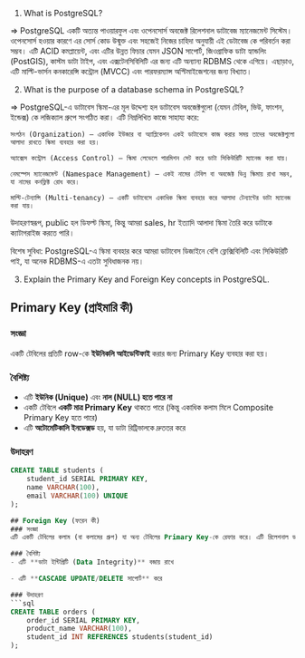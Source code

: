 1. What is PostgreSQL?

=> PostgreSQL একটি অত্যন্ত পাওয়ারফুল এবং ওপেনসোর্স অবজেক্ট রিলেশনাল ডাটাবেজ ম্যানেজমেন্ট সিস্টেম। ওপেনসোর্স হওয়ার কারণে এর সোর্স কোড উন্মুক্ত এবং সহজেই নিজের চাহিদা অনুযায়ী এই ডেটাবেজ কে পরিবর্তন করা সম্ভব। এটি ACID কমপ্লায়েন্ট, এবং এটির উন্নত ফিচার যেমন JSON সাপোর্ট, জিওগ্রাফিক ডাটা হ্যান্ডলিং (PostGIS), কাস্টম ডাটা টাইপ, এবং এক্সটেনসিবিলিটি এর জন্য এটি অন্যান্য RDBMS থেকে এগিয়ে। এছাড়াও, এটি মাল্টি-ভার্সন কনকারেন্সি কন্ট্রোল (MVCC) এবং পারফরম্যান্স অপ্টিমাইজেশনের জন্য বিখ্যাত।

2.  What is the purpose of a database schema in PostgreSQL?

=> PostgreSQL-এ ডাটাবেস স্কিমা-এর মূল উদ্দেশ্য হল ডাটাবেস অবজেক্টগুলো (যেমন টেবিল, ভিউ, ফাংশন, ইন্ডেক্স) কে লজিক্যাল গ্রুপে সংগঠিত করা। এটি নিম্নলিখিত কাজে সাহায্য করে:

    সংগঠন (Organization) – একাধিক ইউজার বা অ্যাপ্লিকেশন একই ডাটাবেসে কাজ করার সময় তাদের অবজেক্টগুলো আলাদা রাখতে স্কিমা ব্যবহার করা হয়।

    অ্যাক্সেস কন্ট্রোল (Access Control) – স্কিমা লেভেলে পারমিশন সেট করে ডাটা সিকিউরিটি ম্যানেজ করা যায়।

    নেমস্পেস ম্যানেজমেন্ট (Namespace Management) – একই নামের টেবিল বা অবজেক্ট ভিন্ন স্কিমায় রাখা সম্ভব, যা নামের কনফ্লিক্ট রোধ করে।

    মাল্টি-টেন্যান্সি (Multi-tenancy) – একটি ডাটাবেসে একাধিক স্কিমা ব্যবহার করে আলাদা টেন্যান্টের ডাটা ম্যানেজ করা যায়।

উদাহরণস্বরূপ, public হল ডিফল্ট স্কিমা, কিন্তু আমরা sales, hr ইত্যাদি আলাদা স্কিমা তৈরি করে ডাটাকে ক্যাটাগরাইজ করতে পারি।

বিশেষ সুবিধা: PostgreSQL-এ স্কিমা ব্যবহার করে আমরা ডাটাবেস ডিজাইনে বেশি ফ্লেক্সিবিলিটি এবং সিকিউরিটি পাই, যা অনেক RDBMS-এ এতটা সুবিধাজনক নয়।

3. Explain the Primary Key and Foreign Key concepts in PostgreSQL.

## Primary Key (প্রাইমারি কী)

### সংজ্ঞা
একটি টেবিলের প্রতিটি row-কে **ইউনিকলি আইডেন্টিফাই** করার জন্য Primary Key ব্যবহার করা হয়।

### বৈশিষ্ট্য
- এটি **ইউনিক (Unique)** এবং **নাল (NULL) হতে পারে না**
- একটি টেবিলে **একটি মাত্র Primary Key** থাকতে পারে (কিন্তু একাধিক কলাম মিলে Composite Primary Key হতে পারে)
- এটি **অটোমেটিকালি ইনডেক্সড** হয়, যা ডাটা রিট্রিভালকে দ্রুততর করে

### উদাহরণ
```sql
CREATE TABLE students (
    student_id SERIAL PRIMARY KEY,
    name VARCHAR(100),
    email VARCHAR(100) UNIQUE
);

## Foreign Key (ফরেন কী)
### সংজ্ঞা
এটি একটি টেবিলের কলাম (বা কলামের গ্রুপ) যা অন্য টেবিলের Primary Key-কে রেফার করে। এটি রিলেশনাল ডাটাবেসে টেবিলগুলোর মধ্যে সম্পর্ক (Relationship) স্থাপন করে।

### বৈশিষ্ট্য
- এটি **ডাটা ইন্টিগ্রিটি (Data Integrity)** বজায় রাখে

- এটি **CASCADE UPDATE/DELETE সাপোর্ট** করে

### উদাহরণ
```sql
CREATE TABLE orders (
    order_id SERIAL PRIMARY KEY,
    product_name VARCHAR(100),
    student_id INT REFERENCES students(student_id)
);